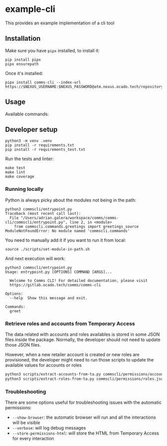 # example-cli

This provides an example implementation of a cli tool

## Installation

Make sure you have `pipx` installed, to install it:
```
pip install pipx
pipx ensurepath
```
Once it's installed:
```
pipx install comms-cli --index-url https://$NEXUS_USERNAME:$NEXUS_PASSWORD@atm.nexus.ocado.tech/repository/pypi/simple
```

## Usage

Available commands:


## Developer setup

```
python3 -m venv .venv
pip install -r requirements.txt
pip install -r requirements_test.txt 
```

Run the tests and linter:
```
make test
make lint
make coverage
```

### Running locally

Python is always picky about the modules not being in the path:

```
python3 commscli/entrypoint.py
Traceback (most recent call last):
  File "/Users/adrian.galera/workspace/comms/comms-cli/commscli/entrypoint.py", line 2, in <module>
    from commscli.commands.greetings import greetings_source
ModuleNotFoundError: No module named 'commscli.commands'
```

You need to manually add it if you want to run it from local:
```
source ./scripts/set-module-in-path.sh
```

And next execution will work:

```
python3 commscli/entrypoint.py        
Usage: entrypoint.py [OPTIONS] COMMAND [ARGS]...

  Welcome to Comms CLI! For detailed documentation, please visit
  https://gitlab.ocado.tech/comms/comms-cli

Options:
  --help  Show this message and exit.

Commands:
  greet
```

### Retrieve roles and accounts from Temporary Access

The data related with accounts and roles availables is stored in some JSON files inside the package. Normally, the developer should not need to update those JSON files. 

However, when a new retailer account is created or new roles are provisioned, the developer might need to run those scripts to update the available values for accounts or roles

```bash
python3 scripts/extract-accounts-from-ta.py commscli/permissions/accounts.json
python3 scripts/extract-roles-from-ta.py commscli/permissions/roles.json
```

### Troubleshooting

There are some options useful for troubleshooting issues with the automatic permissions:

- `--show-browser`: the automatic browser will run and all the interactions will be visible
- `--verbose`: will log debug messages
- `--store-permissions-html`: will store the HTML from Temporary Access for every interaction